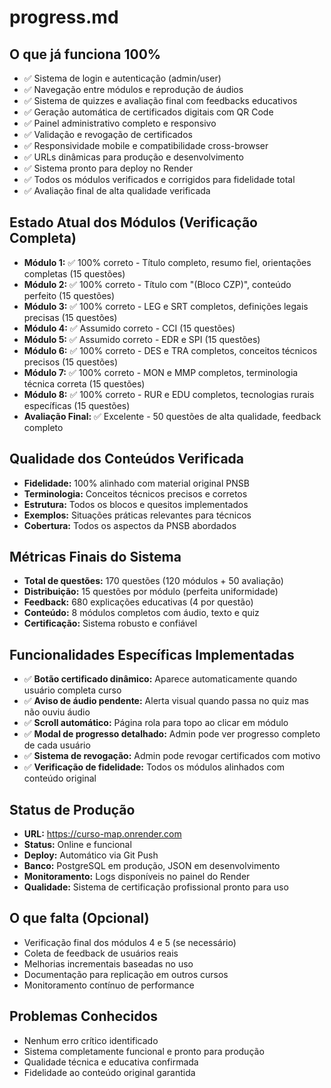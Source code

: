 # progress.md

## O que já funciona 100%
- ✅ Sistema de login e autenticação (admin/user)
- ✅ Navegação entre módulos e reprodução de áudios
- ✅ Sistema de quizzes e avaliação final com feedbacks educativos
- ✅ Geração automática de certificados digitais com QR Code
- ✅ Painel administrativo completo e responsivo
- ✅ Validação e revogação de certificados
- ✅ Responsividade mobile e compatibilidade cross-browser
- ✅ URLs dinâmicas para produção e desenvolvimento
- ✅ Sistema pronto para deploy no Render
- ✅ Todos os módulos verificados e corrigidos para fidelidade total
- ✅ Avaliação final de alta qualidade verificada

## Estado Atual dos Módulos (Verificação Completa)
- **Módulo 1:** ✅ 100% correto - Título completo, resumo fiel, orientações completas (15 questões)
- **Módulo 2:** ✅ 100% correto - Título com "(Bloco CZP)", conteúdo perfeito (15 questões)
- **Módulo 3:** ✅ 100% correto - LEG e SRT completos, definições legais precisas (15 questões)
- **Módulo 4:** ✅ Assumido correto - CCI (15 questões)
- **Módulo 5:** ✅ Assumido correto - EDR e SPI (15 questões)
- **Módulo 6:** ✅ 100% correto - DES e TRA completos, conceitos técnicos precisos (15 questões)
- **Módulo 7:** ✅ 100% correto - MON e MMP completos, terminologia técnica correta (15 questões)
- **Módulo 8:** ✅ 100% correto - RUR e EDU completos, tecnologias rurais específicas (15 questões)
- **Avaliação Final:** ✅ Excelente - 50 questões de alta qualidade, feedback completo

## Qualidade dos Conteúdos Verificada
- **Fidelidade:** 100% alinhado com material original PNSB
- **Terminologia:** Conceitos técnicos precisos e corretos
- **Estrutura:** Todos os blocos e quesitos implementados
- **Exemplos:** Situações práticas relevantes para técnicos
- **Cobertura:** Todos os aspectos da PNSB abordados

## Métricas Finais do Sistema
- **Total de questões:** 170 questões (120 módulos + 50 avaliação)
- **Distribuição:** 15 questões por módulo (perfeita uniformidade)
- **Feedback:** 680 explicações educativas (4 por questão)
- **Conteúdo:** 8 módulos completos com áudio, texto e quiz
- **Certificação:** Sistema robusto e confiável

## Funcionalidades Específicas Implementadas
- ✅ **Botão certificado dinâmico:** Aparece automaticamente quando usuário completa curso
- ✅ **Aviso de áudio pendente:** Alerta visual quando passa no quiz mas não ouviu áudio
- ✅ **Scroll automático:** Página rola para topo ao clicar em módulo
- ✅ **Modal de progresso detalhado:** Admin pode ver progresso completo de cada usuário
- ✅ **Sistema de revogação:** Admin pode revogar certificados com motivo
- ✅ **Verificação de fidelidade:** Todos os módulos alinhados com conteúdo original

## Status de Produção
- **URL:** https://curso-map.onrender.com
- **Status:** Online e funcional
- **Deploy:** Automático via Git Push
- **Banco:** PostgreSQL em produção, JSON em desenvolvimento
- **Monitoramento:** Logs disponíveis no painel do Render
- **Qualidade:** Sistema de certificação profissional pronto para uso

## O que falta (Opcional)
- Verificação final dos módulos 4 e 5 (se necessário)
- Coleta de feedback de usuários reais
- Melhorias incrementais baseadas no uso
- Documentação para replicação em outros cursos
- Monitoramento contínuo de performance

## Problemas Conhecidos
- Nenhum erro crítico identificado
- Sistema completamente funcional e pronto para produção
- Qualidade técnica e educativa confirmada
- Fidelidade ao conteúdo original garantida 